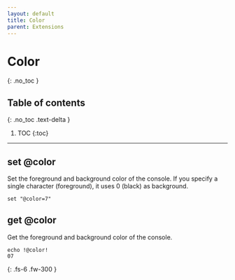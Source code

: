 ```yaml
---
layout: default
title: Color
parent: Extensions
---
```


# Color
{: .no_toc }

## Table of contents
{: .no_toc .text-delta }

1. TOC
{:toc}

---

## set @color
Set the foreground and background color of the console.
If you specify a single character (foreground),
it uses 0 (black) as background.

```batch
set "@color=7"

```

## get @color
Get the foreground and background color of the console.

```batch
echo !@color!
07
```

{: .fs-6 .fw-300 }
